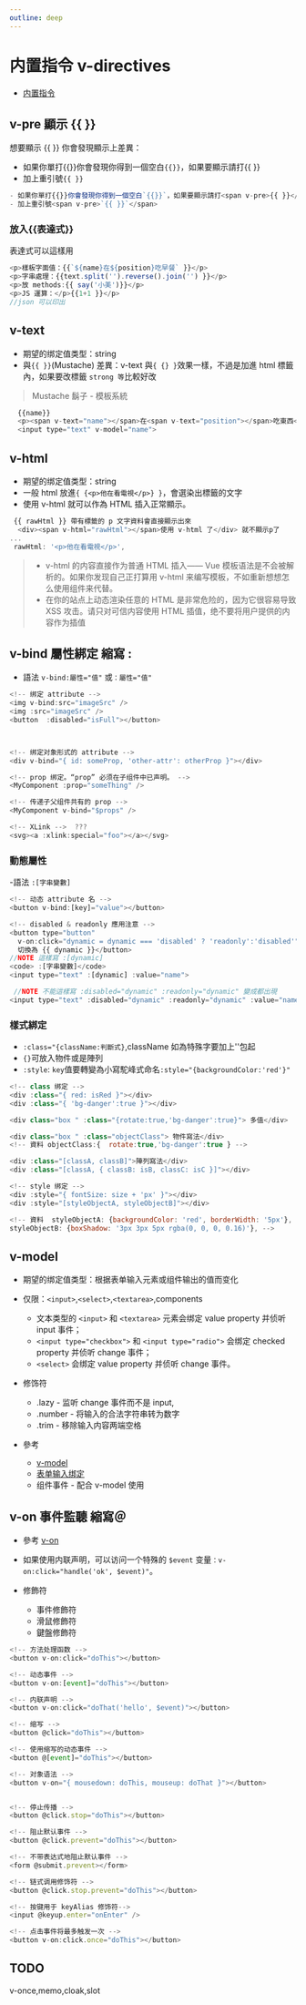 ```yaml
---
outline: deep
---
```


# 内置指令 v-directives

- [内置指令](https://cn.vuejs.org/api/built-in-directives)

## v-pre 顯示 <span v-pre>{{ }}</span>

想要顯示 <span v-pre>{{ }}</span> 你會發現顯示上差異：

- 如果你單打{{}}你會發現你得到一個空白`{{}}`，如果要顯示請打<span v-pre>{{ }}</span>
- 加上重引號<span v-pre>`{{ }}`</span>

```js
- 如果你單打{{}}你會發現你得到一個空白`{{}}`，如果要顯示請打<span v-pre>{{ }}</span>
- 加上重引號<span v-pre>`{{ }}`</span>

```

### <span v-pre>放入{{表達式}}</span>

表達式可以這樣用

```js
<p>樣板字面值：{{`${name}在${position}吃早餐` }}</p>
<p>字串處理：{{text.split('').reverse().join('') }}</p>
<p>放 methods:{{ say('小美')}}</p>
<p>JS 運算：</p>{{1+1 }}</p>
//json 可以印出
```

## v-text

- 期望的绑定值类型：string
- 與<span v-pre>`{{ }}`</span>(Mustache) 差異：v-text 與`{ {} }`效果一樣，不過是加進 html 標籤內，如果要改標籤 `strong 等`比較好改

> Mustache 鬍子 - 模板系統

```js
  {{name}}
  <p><span v-text="name"></span>在<span v-text="position"></span>吃東西</p>
  <input type="text" v-model="name">

```

## v-html

- 期望的绑定值类型：string
- 一般 html 放進`{ {<p>他在看電視</p>} }`，會選染出標籤的文字
- 使用 v-html 就可以作為 HTML 插入正常顯示。

```js
 {{ rawHtml }} 帶有標籤的 p 文字資料會直接顯示出來
  <div><span v-html="rawHtml"></span>使用 v-html 了</div> 就不顯示p了
...
 rawHtml: '<p>他在看電視</p>',
```

> - v-html 的内容直接作为普通 HTML 插入—— Vue 模板语法是不会被解析的。如果你发现自己正打算用 v-html 来编写模板，不如重新想想怎么使用组件来代替。
> - 在你的站点上动态渲染任意的 HTML 是非常危险的，因为它很容易导致 XSS 攻击。请只对可信内容使用 HTML 插值，绝不要将用户提供的内容作为插值

## v-bind 屬性綁定 縮寫 :

- 語法 `v-bind:屬性="值"` 或`：屬性="值"`

```ts
<!-- 绑定 attribute -->
<img v-bind:src="imageSrc" />
<img :src="imageSrc" />
<button  :disabled="isFull"></button>



<!-- 绑定对象形式的 attribute -->
<div v-bind="{ id: someProp, 'other-attr': otherProp }"></div>

<!-- prop 绑定。“prop” 必须在子组件中已声明。 -->
<MyComponent :prop="someThing" />

<!-- 传递子父组件共有的 prop -->
<MyComponent v-bind="$props" />

<!-- XLink -->  ???
<svg><a :xlink:special="foo"></a></svg>

```

### 動態屬性

-語法 `:[字串變數]`

```js
<!-- 动态 attribute 名 -->
<button v-bind:[key]="value"></button>

<!-- disabled & readonly 應用注意 -->
<button type="button"
  v-on:click="dynamic = dynamic === 'disabled' ? 'readonly':'disabled'">
  切換為 {{ dynamic }}</button>
//NOTE 這樣寫 :[dynamic]
<code> :[字串變數]</code>
<input type="text" :[dynamic] :value="name">

 //NOTE 不能這樣寫 :disabled="dynamic" :readonly="dynamic" 變成都出現
<input type="text" :disabled="dynamic" :readonly="dynamic" :value="name">
```

### 樣式綁定

- `:class="{className:判斷式}`,className 如為特殊字要加上''包起
- `{}`可放入物件或是陣列
- `:style`: `key`值要轉變為小寫駝峰式命名`:style="{backgroundColor:'red'}"`

```js
<!-- class 绑定 -->
<div :class="{ red: isRed }"></div>
<div :class="{ 'bg-danger':true }"></div>

<div class="box " :class="{rotate:true,'bg-danger':true}"> 多值</div>

<div class="box " :class="objectClass"> 物件寫法</div>
<!-- 資料 objectClass:{  rotate:true,'bg-danger':true } -->

<div :class="[classA, classB]">陣列寫法</div>
<div :class="[classA, { classB: isB, classC: isC }]"></div>

<!-- style 绑定 -->
<div :style="{ fontSize: size + 'px' }"></div>
<div :style="[styleObjectA, styleObjectB]"></div>

<!-- 資料  styleObjectA: {backgroundColor: 'red', borderWidth: '5px'},
styleObjectB: {boxShadow: '3px 3px 5px rgba(0, 0, 0, 0.16)'}, -->
```

## v-model

- 期望的绑定值类型：根据表单输入元素或组件输出的值而变化

- 仅限：`<input>`,`<select>`,`<textarea>`,components
  - 文本类型的 `<input>` 和 `<textarea>` 元素会绑定 value property 并侦听 input 事件；
  - `<input type="checkbox">` 和 `<input type="radio">` 会绑定 checked property 并侦听 change 事件；
  - `<select>` 会绑定 value property 并侦听 change 事件。
- 修饰符
  - .lazy - 监听 change 事件而不是 input,
  - .number - 将输入的合法字符串转为数字
  - .trim - 移除输入内容两端空格
- 參考
  - [v-model](https://cn.vuejs.org/api/built-in-directives#v-model)
  - [表单输入绑定](https://cn.vuejs.org/guide/essentials/forms.html)
  - 组件事件 - 配合 v-model 使用

## v-on 事件監聽 縮寫＠

- 參考 [v-on](https://cn.vuejs.org/api/built-in-directives#v-on)

- 如果使用内联声明，可以访问一个特殊的 `$event` 变量`：v-on:click="handle('ok', $event)"`。
- 修飾符
  - 事件修飾符
  - 滑鼠修飾符
  - 鍵盤修飾符

```js
<!-- 方法处理函数 -->
<button v-on:click="doThis"></button>

<!-- 动态事件 -->
<button v-on:[event]="doThis"></button>

<!-- 内联声明 -->
<button v-on:click="doThat('hello', $event)"></button>

<!-- 缩写 -->
<button @click="doThis"></button>

<!-- 使用缩写的动态事件 -->
<button @[event]="doThis"></button>

<!-- 对象语法 -->
<button v-on="{ mousedown: doThis, mouseup: doThat }"></button>


<!-- 停止传播 -->
<button @click.stop="doThis"></button>

<!-- 阻止默认事件 -->
<button @click.prevent="doThis"></button>

<!-- 不带表达式地阻止默认事件 -->
<form @submit.prevent></form>

<!-- 链式调用修饰符 -->
<button @click.stop.prevent="doThis"></button>

<!-- 按键用于 keyAlias 修饰符-->
<input @keyup.enter="onEnter" />

<!-- 点击事件将最多触发一次 -->
<button v-on:click.once="doThis"></button>
```

## TODO

v-once,memo,cloak,slot
